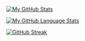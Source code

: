 [![My GitHub Stats](https://github-readme-stats.vercel.app/api/?username=DarkStarStrix&count_private=true&theme=tokyonight&showicons=true)]()

[![My GitHub Language Stats](https://github-readme-stats.vercel.app/api/top-langs/?username=DarkStarStrix&langs_count=5&theme=tokyonight)]()

[![GitHub Streak](http://github-readme-streak-stats.herokuapp.com?user=DarkStarStrix&theme=dark&background=000000)](https://git.io/streak-stats)

